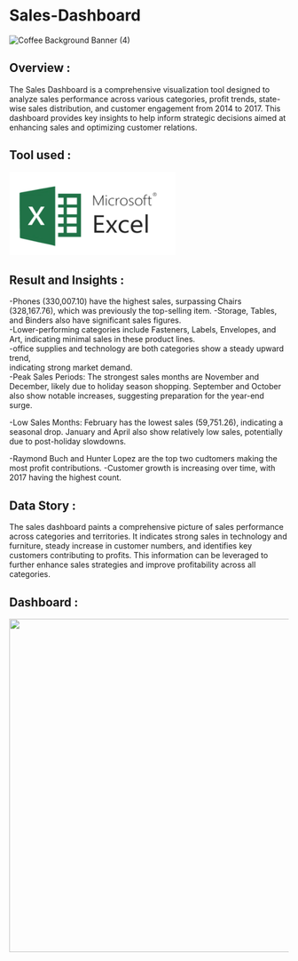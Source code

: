 # Sales-Dashboard
![Coffee Background Banner (4)](smeeling-coffee-beans_900x_5148e663-e441-4642-af81-ade43296e6b5_900x.jpg)

## Overview : 
The Sales Dashboard is a comprehensive visualization tool designed to analyze sales performance across various categories, profit trends, state-wise sales distribution, and customer engagement from 2014 to 2017. This dashboard provides key insights to help inform strategic decisions aimed at enhancing sales and optimizing customer relations.

## Tool used :
<img src="./microsoft-excel.png" width="300" height="150"/>&nbsp;


## Result and Insights :
-Phones (330,007.10) have the highest sales, surpassing Chairs (328,167.76), which was previously the top-selling item.	
-Storage, Tables, and Binders also have significant sales figures.	
-Lower-performing categories include Fasteners, Labels, Envelopes, and Art, indicating minimal sales in these product lines.	
-office supplies and technology are both categories show a steady upward trend, 	
indicating strong market demand.	
-Peak Sales Periods:
  The strongest sales months are November and December, likely due to holiday season shopping.
  September and October also show notable increases, suggesting preparation for the year-end surge.

-Low Sales Months:
  February has the lowest sales (59,751.26), indicating a seasonal drop.
  January and April also show relatively low sales, potentially due to post-holiday slowdowns.

-Raymond Buch and Hunter Lopez are the top two cudtomers making the most profit contributions.
-Customer growth is increasing over time, with 2017 having the highest count.	

## Data Story :
The sales dashboard paints a comprehensive picture of sales performance across categories and territories. It indicates strong sales in technology and furniture, steady increase in customer numbers, and identifies key customers contributing to profits. This information can be leveraged to further enhance sales strategies and improve profitability across all categories.

## Dashboard :
<img src="./Dashboard.png" width="3000" height="600"/>&nbsp;
